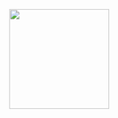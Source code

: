 <div>
  <a href="https://github.com/mLeonelZ">
  <img height="180em" src="https://github-readme-stats.vercel.app/api?username=mLeonelZ&show_icons=false&theme=dark&include_all_commits=true&count_private=true"/
</div>
  
